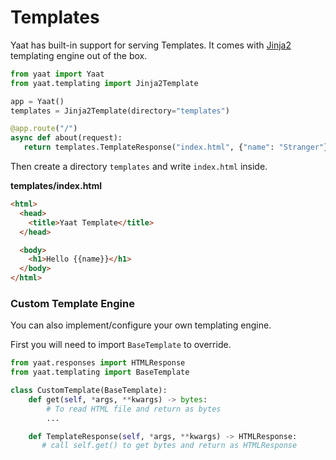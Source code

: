 # Templates

Yaat has built-in support for serving Templates. It comes with [Jinja2](https://jinja.palletsprojects.com/) templating engine out of the box.

```python
from yaat import Yaat
from yaat.templating import Jinja2Template

app = Yaat()
templates = Jinja2Template(directory="templates")

@app.route("/")
async def about(request):
   return templates.TemplateResponse("index.html", {"name": "Stranger"})
```

Then create a directory `templates` and write `index.html` inside.

**templates/index.html**
```html
<html>
  <head>
    <title>Yaat Template</title>
  </head>

  <body>
    <h1>Hello {{name}}</h1>
  </body>
</html>
```

### Custom Template Engine

You can also implement/configure your own templating engine.

First you will need to import `BaseTemplate` to override.

```python
from yaat.responses import HTMLResponse
from yaat.templating import BaseTemplate

class CustomTemplate(BaseTemplate):
    def get(self, *args, **kwargs) -> bytes:
        # To read HTML file and return as bytes
        ...

    def TemplateResponse(self, *args, **kwargs) -> HTMLResponse:
       # call self.get() to get bytes and return as HTMLResponse
```
